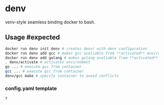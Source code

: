 # denv
venv-style seamless binding docker to bash.

## Usage #expected
```sh
docker run denv init denv # creates denv/ with denv configuration
docker run denv add gcc # makes gcc avaliable from **activated** environment
docker run denv add golang # makes golang avaliable from **activated** environment
. denv/activate # activates environment
go ... # execute gcc from container
gcc ... # execute gcc from container
denv/gcc make # specify container to avoid conflicts
```

### config.yaml template
```yaml
?
```

